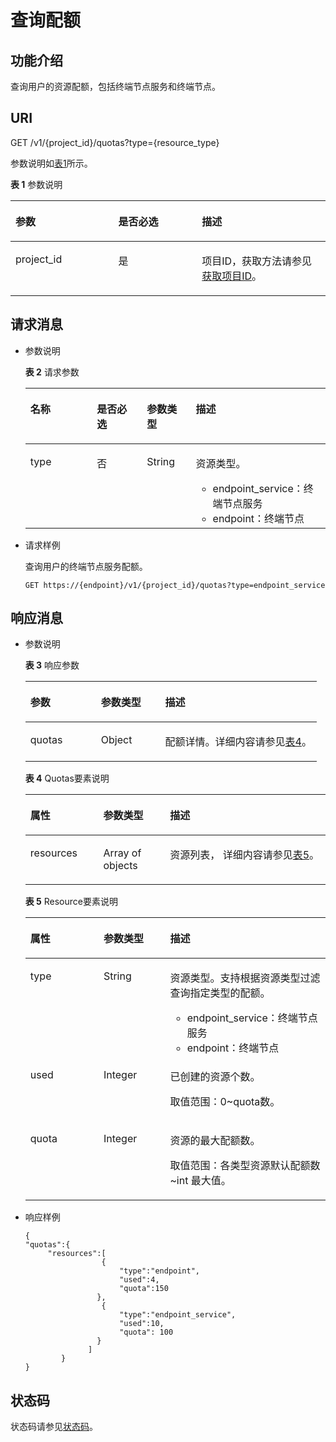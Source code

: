 # 查询配额<a name="zh-cn_topic_0142191580"></a>

## 功能介绍<a name="section547312521673"></a>

查询用户的资源配额，包括终端节点服务和终端节点。

## URI<a name="section1347915523719"></a>

GET /v1/\{project\_id\}/quotas?type=\{resource\_type\}

参数说明如[表1](#table1148411527716)所示。

**表 1**  参数说明

<a name="table1148411527716"></a>
<table><thead align="left"><tr id="row106548523719"><th class="cellrowborder" valign="top" width="32.65%" id="mcps1.2.4.1.1"><p id="p136545529718"><a name="p136545529718"></a><a name="p136545529718"></a>参数</p>
</th>
<th class="cellrowborder" valign="top" width="26.529999999999998%" id="mcps1.2.4.1.2"><p id="p06542521472"><a name="p06542521472"></a><a name="p06542521472"></a>是否必选</p>
</th>
<th class="cellrowborder" valign="top" width="40.82%" id="mcps1.2.4.1.3"><p id="p116545521373"><a name="p116545521373"></a><a name="p116545521373"></a>描述</p>
</th>
</tr>
</thead>
<tbody><tr id="row1765475213713"><td class="cellrowborder" valign="top" width="32.65%" headers="mcps1.2.4.1.1 "><p id="p12654552071"><a name="p12654552071"></a><a name="p12654552071"></a>project_id</p>
</td>
<td class="cellrowborder" valign="top" width="26.529999999999998%" headers="mcps1.2.4.1.2 "><p id="p126547522077"><a name="p126547522077"></a><a name="p126547522077"></a>是</p>
</td>
<td class="cellrowborder" valign="top" width="40.82%" headers="mcps1.2.4.1.3 "><p id="p1865418520717"><a name="p1865418520717"></a><a name="p1865418520717"></a>项目ID，获取方法请参见<a href="获取项目ID.md">获取项目ID</a>。</p>
</td>
</tr>
</tbody>
</table>

## 请求消息<a name="section104962522074"></a>

-   参数说明

    **表 2**  请求参数

    <a name="table5505175211710"></a>
    <table><thead align="left"><tr id="row1665510521073"><th class="cellrowborder" valign="top" width="22.187781221877813%" id="mcps1.2.5.1.1"><p id="p196553528716"><a name="p196553528716"></a><a name="p196553528716"></a>名称</p>
    </th>
    <th class="cellrowborder" valign="top" width="16.63833616638336%" id="mcps1.2.5.1.2"><p id="p565513525720"><a name="p565513525720"></a><a name="p565513525720"></a>是否必选</p>
    </th>
    <th class="cellrowborder" valign="top" width="16.27837216278372%" id="mcps1.2.5.1.3"><p id="p1565535214710"><a name="p1565535214710"></a><a name="p1565535214710"></a>参数类型</p>
    </th>
    <th class="cellrowborder" valign="top" width="44.89551044895511%" id="mcps1.2.5.1.4"><p id="p14655165220712"><a name="p14655165220712"></a><a name="p14655165220712"></a>描述</p>
    </th>
    </tr>
    </thead>
    <tbody><tr id="row765515219718"><td class="cellrowborder" valign="top" width="22.187781221877813%" headers="mcps1.2.5.1.1 "><p id="p136557522711"><a name="p136557522711"></a><a name="p136557522711"></a>type</p>
    </td>
    <td class="cellrowborder" valign="top" width="16.63833616638336%" headers="mcps1.2.5.1.2 "><p id="p1865517522716"><a name="p1865517522716"></a><a name="p1865517522716"></a>否</p>
    </td>
    <td class="cellrowborder" valign="top" width="16.27837216278372%" headers="mcps1.2.5.1.3 "><p id="p0655115210718"><a name="p0655115210718"></a><a name="p0655115210718"></a>String</p>
    </td>
    <td class="cellrowborder" valign="top" width="44.89551044895511%" headers="mcps1.2.5.1.4 "><p id="p32561544163216"><a name="p32561544163216"></a><a name="p32561544163216"></a>资源类型。</p>
    <a name="ul17816144515482"></a><a name="ul17816144515482"></a><ul id="ul17816144515482"><li>endpoint_service：终端节点服务</li><li>endpoint：终端节点</li></ul>
    </td>
    </tr>
    </tbody>
    </table>

-   请求样例

    查询用户的终端节点服务配额。

    ```
    GET https://{endpoint}/v1/{project_id}/quotas?type=endpoint_service
    ```


## 响应消息<a name="section115113521171"></a>

-   参数说明

    **表 3**  响应参数

    <a name="zh-cn_topic_0130978821_table62266580"></a>
    <table><thead align="left"><tr id="zh-cn_topic_0130978821_row18576134"><th class="cellrowborder" valign="top" width="24.242424242424242%" id="mcps1.2.4.1.1"><p id="zh-cn_topic_0130978821_p28271860"><a name="zh-cn_topic_0130978821_p28271860"></a><a name="zh-cn_topic_0130978821_p28271860"></a>参数</p>
    </th>
    <th class="cellrowborder" valign="top" width="22.042204220422043%" id="mcps1.2.4.1.2"><p id="zh-cn_topic_0130978821_p8319290"><a name="zh-cn_topic_0130978821_p8319290"></a><a name="zh-cn_topic_0130978821_p8319290"></a>参数类型</p>
    </th>
    <th class="cellrowborder" valign="top" width="53.71537153715372%" id="mcps1.2.4.1.3"><p id="zh-cn_topic_0130978821_p2773889"><a name="zh-cn_topic_0130978821_p2773889"></a><a name="zh-cn_topic_0130978821_p2773889"></a>描述</p>
    </th>
    </tr>
    </thead>
    <tbody><tr id="zh-cn_topic_0130978821_row23358448"><td class="cellrowborder" valign="top" width="24.242424242424242%" headers="mcps1.2.4.1.1 "><p id="p6963371876"><a name="p6963371876"></a><a name="p6963371876"></a>quotas</p>
    </td>
    <td class="cellrowborder" valign="top" width="22.042204220422043%" headers="mcps1.2.4.1.2 "><p id="p155105916445"><a name="p155105916445"></a><a name="p155105916445"></a>Object</p>
    </td>
    <td class="cellrowborder" valign="top" width="53.71537153715372%" headers="mcps1.2.4.1.3 "><p id="p144861542444"><a name="p144861542444"></a><a name="p144861542444"></a>配额详情。详细内容请参见<a href="#table862171544417">表4</a>。</p>
    </td>
    </tr>
    </tbody>
    </table>

    **表 4**  Quotas要素说明

    <a name="table862171544417"></a>
    <table><thead align="left"><tr id="row166213152440"><th class="cellrowborder" valign="top" width="24.29%" id="mcps1.2.4.1.1"><p id="p9612150445"><a name="p9612150445"></a><a name="p9612150445"></a>属性</p>
    </th>
    <th class="cellrowborder" valign="top" width="22.259999999999998%" id="mcps1.2.4.1.2"><p id="p9611315194419"><a name="p9611315194419"></a><a name="p9611315194419"></a>参数类型</p>
    </th>
    <th class="cellrowborder" valign="top" width="53.449999999999996%" id="mcps1.2.4.1.3"><p id="p1962151512445"><a name="p1962151512445"></a><a name="p1962151512445"></a>描述</p>
    </th>
    </tr>
    </thead>
    <tbody><tr id="row4621115144412"><td class="cellrowborder" valign="top" width="24.29%" headers="mcps1.2.4.1.1 "><p id="p15621015164415"><a name="p15621015164415"></a><a name="p15621015164415"></a>resources</p>
    </td>
    <td class="cellrowborder" valign="top" width="22.259999999999998%" headers="mcps1.2.4.1.2 "><p id="p19621315194411"><a name="p19621315194411"></a><a name="p19621315194411"></a>Array of objects</p>
    </td>
    <td class="cellrowborder" valign="top" width="53.449999999999996%" headers="mcps1.2.4.1.3 "><p id="p1620155448"><a name="p1620155448"></a><a name="p1620155448"></a>资源列表， 详细内容请参见<a href="#table1170141514413">表5</a>。</p>
    </td>
    </tr>
    </tbody>
    </table>

    **表 5**  Resource要素说明

    <a name="table1170141514413"></a>
    <table><thead align="left"><tr id="row11691153447"><th class="cellrowborder" valign="top" width="24.387561243875613%" id="mcps1.2.4.1.1"><p id="p1162115184419"><a name="p1162115184419"></a><a name="p1162115184419"></a>属性</p>
    </th>
    <th class="cellrowborder" valign="top" width="22.187781221877813%" id="mcps1.2.4.1.2"><p id="p136241520441"><a name="p136241520441"></a><a name="p136241520441"></a>参数类型</p>
    </th>
    <th class="cellrowborder" valign="top" width="53.42465753424658%" id="mcps1.2.4.1.3"><p id="p106919154440"><a name="p106919154440"></a><a name="p106919154440"></a>描述</p>
    </th>
    </tr>
    </thead>
    <tbody><tr id="row107041515449"><td class="cellrowborder" valign="top" width="24.387561243875613%" headers="mcps1.2.4.1.1 "><p id="p1969915164416"><a name="p1969915164416"></a><a name="p1969915164416"></a>type</p>
    </td>
    <td class="cellrowborder" valign="top" width="22.187781221877813%" headers="mcps1.2.4.1.2 "><p id="p1770121584417"><a name="p1770121584417"></a><a name="p1770121584417"></a>String</p>
    </td>
    <td class="cellrowborder" valign="top" width="53.42465753424658%" headers="mcps1.2.4.1.3 "><p id="p1870191515441"><a name="p1870191515441"></a><a name="p1870191515441"></a>资源类型。支持根据资源类型过滤查询指定类型的配额。</p>
    <a name="ul157041517444"></a><a name="ul157041517444"></a><ul id="ul157041517444"><li>endpoint_service：终端节点服务</li><li>endpoint：终端节点</li></ul>
    </td>
    </tr>
    <tr id="row8701815124418"><td class="cellrowborder" valign="top" width="24.387561243875613%" headers="mcps1.2.4.1.1 "><p id="p19704157441"><a name="p19704157441"></a><a name="p19704157441"></a>used</p>
    </td>
    <td class="cellrowborder" valign="top" width="22.187781221877813%" headers="mcps1.2.4.1.2 "><p id="p070191524412"><a name="p070191524412"></a><a name="p070191524412"></a>Integer</p>
    </td>
    <td class="cellrowborder" valign="top" width="53.42465753424658%" headers="mcps1.2.4.1.3 "><p id="p157016155448"><a name="p157016155448"></a><a name="p157016155448"></a>已创建的资源个数。</p>
    <p id="p167091564419"><a name="p167091564419"></a><a name="p167091564419"></a>取值范围：0~quota数。</p>
    </td>
    </tr>
    <tr id="row370101512448"><td class="cellrowborder" valign="top" width="24.387561243875613%" headers="mcps1.2.4.1.1 "><p id="p1470111594414"><a name="p1470111594414"></a><a name="p1470111594414"></a>quota</p>
    </td>
    <td class="cellrowborder" valign="top" width="22.187781221877813%" headers="mcps1.2.4.1.2 "><p id="p8704154444"><a name="p8704154444"></a><a name="p8704154444"></a>Integer</p>
    </td>
    <td class="cellrowborder" valign="top" width="53.42465753424658%" headers="mcps1.2.4.1.3 "><p id="p117041510446"><a name="p117041510446"></a><a name="p117041510446"></a>资源的最大配额数。</p>
    <p id="p147012155448"><a name="p147012155448"></a><a name="p147012155448"></a>取值范围：各类型资源默认配额数~int 最大值。</p>
    </td>
    </tr>
    </tbody>
    </table>

-   响应样例

    ```
    {
    "quotas":{
         "resources":[
                     {
                         "type":"endpoint",
                         "used":4,
                         "quota":150
                    },
                     {
                         "type":"endpoint_service",
                         "used":10,
                         "quota": 100
                    }
                  ]
            }
    }
    ```


## 状态码<a name="section135401523718"></a>

状态码请参见[状态码](状态码.md)。

